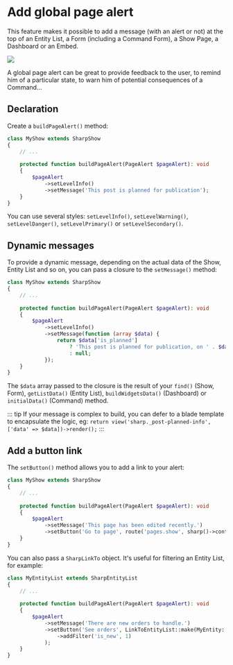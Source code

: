 # Add global page alert

This feature makes it possible to add a message (with an alert or not) at the top of an Entity List, a Form (including a Command Form), a Show Page, a Dashboard or an Embed.

![](./img/v9/page-alert.png)

A global page alert can be great to provide feedback to the user, to remind him of a particular state, to warn him of potential consequences of a Command...

## Declaration

Create a `buildPageAlert()` method:

```php
class MyShow extends SharpShow
{
    // ...
    
    protected function buildPageAlert(PageAlert $pageAlert): void
    {
        $pageAlert
            ->setLevelInfo()
            ->setMessage('This post is planned for publication');
    }
}
```

You can use several styles: `setLevelInfo()`, `setLevelWarning()`, `setLevelDanger()`, `setLevelPrimary()` or `setLevelSecondary()`.

## Dynamic messages

To provide a dynamic message, depending on the actual data of the Show, Entity List and so on, you can pass a closure to the `setMessage()` method:

```php
class MyShow extends SharpShow
{
    // ...
    
    protected function buildPageAlert(PageAlert $pageAlert): void
    {
        $pageAlert
            ->setLevelInfo()
            ->setMessage(function (array $data) {
                return $data['is_planned']
                    ? 'This post is planned for publication, on ' . $data['published_at']
                    : null;
            });
    }
}
```

The `$data` array passed to the closure is the result of your `find()` (Show, Form), `getListData()` (Entity List), `buildWidgetsData()` (Dashboard) or `initialData()` (Command) method.

::: tip
If your message is complex to build, you can defer to a blade template to encapsulate the logic, eg:
`return view('sharp._post-planned-info', ['data' => $data])->render();`
:::

## Add a button link

The `setButton()` method allows you to add a link to your alert:

```php
class MyShow extends SharpShow
{
    // ...
    
    protected function buildPageAlert(PageAlert $pageAlert): void
    {
        $pageAlert
            ->setMessage('This page has been edited recently.')
            ->setButton('Go to page', route('pages.show', sharp()->context()->instanceId()));
    }
}
```

You can also pass a `SharpLinkTo` object. It's useful for filtering an Entity List, for example:

```php
class MyEntityList extends SharpEntityList
{
    // ...
    
    protected function buildPageAlert(PageAlert $pageAlert): void
    {
        $pageAlert
            ->setMessage('There are new orders to handle.')
            ->setButton('See orders', LinkToEntityList::make(MyEntity::class)
                ->addFilter('is_new', 1)
            );
    }
}
```

